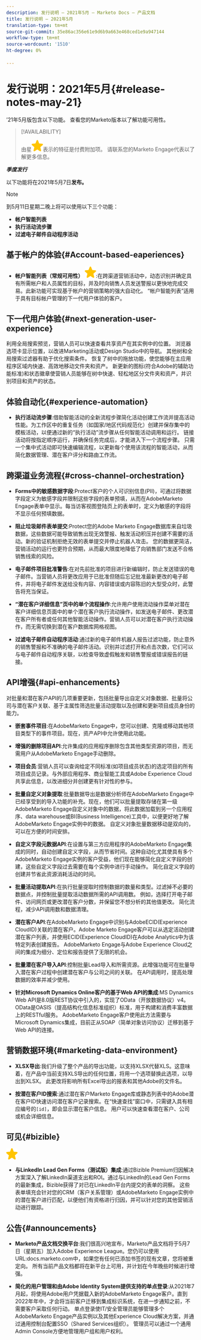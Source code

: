 ```yaml
---
description: 发行说明 — 2021年5月 — Marketo Docs — 产品文档
title: 发行说明 — 2021年5月
translation-type: tm+mt
source-git-commit: 35e86ac356e61e9d6b9a663e468ced1e9a947144
workflow-type: tm+mt
source-wordcount: '1510'
ht-degree: 0%

---
```


# 发行说明：2021年5月{#release-notes-may-21}

’21年5月版包含以下功能。 查看您的Marketo版本以了解功能可用性。

>[!AVAILABILITY]
>
>由星![](assets/star.png)表示的特征是付费附加项。 请联系您的Marketo Engage代表以了解更多信息。

**_季度发行_**

以下功能将在2021年5月7日&#x200B;**发布。**

>[!NOTE]
>
>到5月11日星期二晚上将可以使用以下三个功能：

* **帐户智能列表**
* **执行活动流步骤**
* **过滤电子邮件自动程序活动**

## 基于帐户的体验{#Account-based-eaperiences}

* **帐户智能列表（常规可用性）** ![](assets/star.png):在跨渠道营销活动中，动态识别并确定具有所需帐户和人员属性的目标，并及时向销售人员发送警报以更快地完成交易。此新功能可实现基于帐户的营销策略的强大自动化。 “帐户智能列表”适用于具有目标帐户管理的下一代用户体验的客户。

## 下一代用户体验{#next-generation-user-experience}

利用全局搜索预览，营销人员可以快速查看共享资产在其实例中的位置。 浏览器选项卡显示位置，以改进Marketing活动或Design Studio中的导航。 其他树和全局搜索过滤器有助于优化搜索条件。 恢复了树中的拖放功能，使您能够在主应用程序区域内快速、高效地移动文件夹和资产。 新更新的图标(符合Adobe的辅助功能标准)和状态徽章使营销人员能够在树中快速、轻松地区分文件夹和资产，并识别项目和资产的状态。

## 体验自动化{#experience-automation}

* **执行活动流步骤**:借助智能活动的全新流程步骤简化活动创建工作流并提高活动性能。为工作区中的重复任务（如国家/地区代码规范化）创建并保存集中的模板活动，以便通过新的“执行活动”流步骤从任何智能活动调用和运行。 链接活动将按指定顺序运行，并确保任务完成后，才能进入下一个流程步骤。 只需一个集中式活动即可快速编辑流程，以更新每个使用该流程的智能活动，从而简化数据管理、潜在客户评分和路由工作流。

## 跨渠道业务流程{#cross-channel-orchestration}

* **Forms中的敏感数据字段**:Protect客户的个人可识别信息(PII)，可通过将数据字段定义为敏感字段并限制这些字段的表单预填，从而在AdobeMarketo Engage表单中显示。每当访客视图登陆页上的表单时，定义为敏感的字段将不显示任何预填数据。

* **阻止垃圾邮件表单提交**:Protect您的Adobe Marketo Engage数据库来自垃圾数据，这些数据可能导致销售出现无效警报、触发活动积压并创建不需要的活动。新的验证机制拒绝无效的表单提交并停止机器人攻击。 您的数据更简洁，营销活动的运行也更符合预期，从而最大限度地降低了向销售部门发送不合格销售线索的风险。

* **电子邮件项目批准警告**:在对先前批准的项目进行新编辑时，防止发送错误的电子邮件。当营销人员将更改应用于已批准但随后忘记批准最新更改的电子邮件，并将电子邮件发送给没有内容、内容错误或内容陈旧的大型受众时，此警告将充当保证。

* **“潜在客户详细信息”页中的单个流程操作**:允许用户使用流动操作菜单对潜在客户详细信息页面中的单个潜在客户执行流动操作，如发送电子邮件、更改潜在客户所有者或任何其他智能活动操作。营销人员可以对潜在客户执行流动操作，而无需切换到潜在客户数据库网格视图。

* **过滤电子邮件自动程序活动**:通过新的电子邮件机器人报告过滤功能，防止意外的销售警报和不准确的电子邮件活动。识别并过滤打开和点击次数，它们可以与电子邮件自动程序关联，以检查导致虚假触发和销售警报或错误报告的链接。

## API增强{#api-enhancements}

对批量和潜在客户API的几项重要更新，包括批量导出自定义对象数据、批量将公司与潜在客户关联、基于主属性筛选批量活动提取以及创建和更新项目成员身份的能力。

* **嵌套事件项目**:在AdobeMarketo Engage中，您可以创建、克隆或移动其他项目类型下的事件项目。现在，资产API中允许使用此功能。

* **增强的删除项目API**:允许集成的应用程序删除包含其他类型资源的项目，而无需用户从AdobeMarketo Engage手动删除。

* **项目会员**:营销人员可以查询给定不同标准(如项目成员状态)的选定项目的所有项目成员记录。与外部应用程序、商业智能工具或Adobe Experience Cloud共享此信息，以改进细分并创建更有针对性的参与。

* **批量自定义对象提取**:批量数据导出是数据分析师在AdobeMarketo Engage中已经享受到的导入功能的补充。现在，他们可以批量提取存储在第一级AdobeMarketo Engage自定义对象中的数据，将此数据加载到另一个应用程序、data warehouse或BI(Business Intelligence)工具中，以便更好地了解AdobeMarketo Engage实例中的数据。  自定义对象批量数据移动是双向的，可以在方便的时间安排。

* **自定义字段元数据API**:在设置与第三方应用程序的AdobeMarketo Engage集成的同时，自动创建自定义字段，从而节省时间。这种自动化尤其使具有多个AdobeMarketo Engage实例的客户受益，他们现在能够简化自定义字段的创建，这些自定义字段过去需要在每个实例中进行手动操作。 简化自定义字段的创建并节省此资源消耗活动的时间。

* **批量活动提取API**:在执行批量提取时控制数据的数量和类型。过滤掉不必要的数据点，并控制批量提取活动数据所需的API调用数。  例如，选择打开电子邮件、访问网页或更改潜在客户分数，并保留您不想分析的其他值更改。 简化流程，减少API调用数和数据清理。

* **潜在客户API**:在AdobeMarketo Engage中识别与AdobeECID(Experience CloudID)关联的潜在客户。Adobe Marketo Engage客户可以从选定活动创建潜在客户列表，并使用ECID(Experience CloudID)在Adobe Analytics中为该特定列表创建报告。 AdobeMarketo Engage与Adobe Experience Cloud之间的集成为细分、定位和报告提供了无限的机会。

* **批量潜在客户导入API**:控制批量Lead导入和所需资源。此增强功能可在批量导入潜在客户过程中创建潜在客户与公司之间的关联。 在API调用时，提高处理数据的效率并减少使用。

* **针对Microsoft Dynamics Online客户的基于Web API的集成**:MS Dynamics Web API是8.0版REST协议中引入的，实现了OData（开放数据协议）v4。OData是OASIS（提高结构化信息标准组织）标准，用于构建和消费丰富数据上的RESTful服务。 AdobeMarketo Engage客户使用此方法需要与Microsoft Dynamics集成，目前正从SOAP（简单对象访问协议）迁移到基于Web API的连接。

## 营销数据环境{#marketing-data-environment}

* **XLSX导出**:我们升级了整个产品的导出功能，以支持XLSX代替XLS。这意味着，在产品中当前支持XLS导出的任何位置，将用一个选项替换此选项，以导出到XLSX。 此更改将影响所有Excel导出的报表和其他Adobe的文件名。

* **按潜在客户ID搜索**:通过潜在客户Marketo Engage库或静态列表中的Adobe潜在客户ID快速访问潜在客户记录搜索。在“快速查找”窗口中，只需键入具有相应编号的`[id]`，即会显示潜在客户信息。 用户可以快速查看潜在客户、公司或机会详细信息。

## 可见{#bizible}

![](assets/star.png)

* **与LinkedIn Lead Gen Forms（测试版）集成**:通过Bizible Premium归因解决方案深入了解LinkedIn渠道支出和ROI。通过与LinkedIn的Lead Gen Forms的最新集成，Bizible获得了对已在LinkedIn平台内提交的表单的洞察。 这些表单填充会针对您的CRM（客户关系管理）或AdobeMarketo Engage实例中的潜在客户进行匹配，以便他们有资格进行归因，并可以针对您的其他营销活动进行跟踪。

## 公告{#announcements}

* **Marketo产品文档交换平台**:我们很高兴地宣布，Marketo产品文档将于5月7日（星期五）加入Adobe Experience League。您仍可以使用URL:docs.marketo.com中，如果您有任何已添加书签的现有文章，您将被重定向。 所有当前产品文档都将在新平台上可用，并计划在今年晚些时候进行增强。

* **简化的用户管理和由Adobe Identity System提供支持的单点登录**:从2021年7月起，将使用Adobe用户凭据载入新的AdobeMarketo Engage客户。直到2022年年中，才会将当前客户迁移到集成标识系统，在进一步通知之前，不需要客户采取任何行动。 单点登录使IT/安全管理员能够管理多个AdobeMarketo Engage产品实例以及其他Experience Cloud解决方案，并通过通用控制台配置SSO（Shared Services组织）。 管理员可以通过一个通用Admin Console方便地管理用户组和用户权利。
